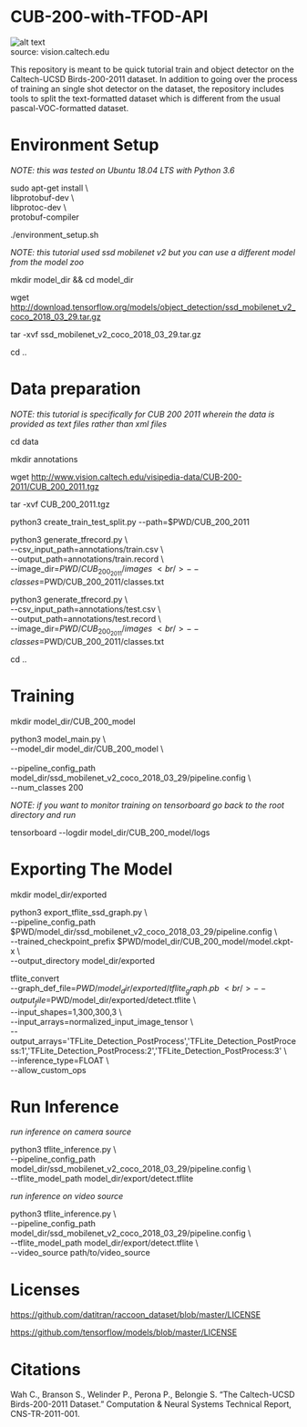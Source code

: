 # CUB-200-with-TFOD-API
![alt text](http://www.vision.caltech.edu/visipedia/collage.jpg) <br />
source: vision.caltech.edu

This repository is meant to be quick tutorial train and object detector
on the Caltech-UCSD Birds-200-2011 dataset. In addition to going over
the process of training an single shot detector on the dataset, the
repository includes tools to split the text-formatted dataset which is
different from the usual pascal-VOC-formatted dataset.

# Environment Setup

*NOTE: this was tested on Ubuntu 18.04 LTS with Python 3.6* <br />

sudo apt-get install \ <br />
libprotobuf-dev \ <br />
libprotoc-dev \ <br />
protobuf-compiler <br />

./environment_setup.sh <br />

*NOTE: this tutorial used ssd mobilenet v2 but you can use a different model from the model zoo* <br />

mkdir model_dir && cd model_dir <br />

wget http://download.tensorflow.org/models/object_detection/ssd_mobilenet_v2_coco_2018_03_29.tar.gz

tar -xvf ssd_mobilenet_v2_coco_2018_03_29.tar.gz <br />

cd .. <br />

# Data preparation

*NOTE: this tutorial is specifically for CUB 200 2011 wherein the data is provided as text files rather than xml files* <br />

cd data <br />

mkdir annotations <br />

wget http://www.vision.caltech.edu/visipedia-data/CUB-200-2011/CUB_200_2011.tgz <br />

tar -xvf CUB_200_2011.tgz <br />

python3 create_train_test_split.py --path=$PWD/CUB_200_2011 <br />

python3 generate_tfrecord.py \ <br />
--csv_input_path=annotations/train.csv \ <br /> 
--output_path=annotations/train.record \ <br />
--image_dir=$PWD/CUB_200_2011/images \ <br />
--classes=$PWD/CUB_200_2011/classes.txt <br />

python3 generate_tfrecord.py \ <br />
--csv_input_path=annotations/test.csv \ <br />
--output_path=annotations/test.record \ <br />
--image_dir=$PWD/CUB_200_2011/images \ <br />
--classes=$PWD/CUB_200_2011/classes.txt <br />

cd .. <br />

# Training

mkdir model_dir/CUB_200_model <br />

python3 model_main.py \  <br />
--model_dir model_dir/CUB_200_model \ <br />  
--pipeline_config_path model_dir/ssd_mobilenet_v2_coco_2018_03_29/pipeline.config \ <br />
--num_classes 200 <br />

*NOTE: if you want to monitor training on tensorboard go back to the root directory and run* <br />

tensorboard --logdir model_dir/CUB_200_model/logs <br />

# Exporting The Model

mkdir model_dir/exported <br />

python3 export_tflite_ssd_graph.py \ <br />
--pipeline_config_path $PWD/model_dir/ssd_mobilenet_v2_coco_2018_03_29/pipeline.config \ <br />
--trained_checkpoint_prefix $PWD/model_dir/CUB_200_model/model.ckpt-x \ <br />
--output_directory model_dir/exported <br />

tflite_convert \
--graph_def_file=$PWD/model_dir/exported/tflite_graph.pb \ <br />
--output_file=$PWD/model_dir/exported/detect.tflite \ <br />
--input_shapes=1,300,300,3 \ <br />
--input_arrays=normalized_input_image_tensor \ <br />
--output_arrays='TFLite_Detection_PostProcess','TFLite_Detection_PostProcess:1','TFLite_Detection_PostProcess:2','TFLite_Detection_PostProcess:3' \ <br />
--inference_type=FLOAT \ <br />
--allow_custom_ops <br />

# Run Inference

*run inference on camera source*

python3 tflite_inference.py \ <br />
--pipeline_config_path model_dir/ssd_mobilenet_v2_coco_2018_03_29/pipeline.config \ <br />
--tflite_model_path model_dir/export/detect.tflite <br />

*run inference on video source*

python3 tflite_inference.py \ <br />
--pipeline_config_path model_dir/ssd_mobilenet_v2_coco_2018_03_29/pipeline.config \ <br />
--tflite_model_path model_dir/export/detect.tflite \ <br />
--video_source path/to/video_source <br />

# Licenses

https://github.com/datitran/raccoon_dataset/blob/master/LICENSE

https://github.com/tensorflow/models/blob/master/LICENSE

# Citations

Wah C., Branson S., Welinder P., Perona P., Belongie S. “The Caltech-UCSD Birds-200-2011 Dataset.” Computation & Neural Systems Technical Report, CNS-TR-2011-001. 
